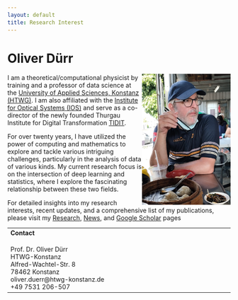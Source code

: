 ```yaml
---
layout: default
title: Research Interest
---
```


# Oliver Dürr
<img src="../imgs/oliver_taiwan.jpg" alt="image" style="float: right;" width="200"  class="profile-photo">

I am a theoretical/computational physicist by training and a professor of data science at the [University of Applied Sciences, Konstanz (HTWG)](https://www.htwg-konstanz.de/hochschule/fakultaeten/informatik/orga/professoren/duerr). I am also affiliated with the [Institute for Optical Systems (IOS)](https://www.ios.htwg-konstanz.de/) and serve as a co-director of the newly founded Thurgau Institute for Digital Transformation [TIDIT](https://www.htwg-konstanz.de/aktuelles/news/neues-forschungsinstitut-im-kanton-thurgau).

For over twenty years, I have utilized the power of computing and mathematics to explore and tackle various intriguing challenges, particularly in the analysis of data of various kinds. My current research focus is on the intersection of deep learning and statistics, where I explore the fascinating relationship between these two fields. 

For detailed insights into my research interests, recent updates, and a comprehensive list of my publications, please visit my [Research](../research), [News](../news), and [Google Scholar](https://scholar.google.ch/citations?user=T8hH3TMnFPwC&hl=de) pages



<table width="70%" border="0" cellspacing="0" cellpadding="0">
  <tr>
    <td width="30%" align="left" style="vertical-align: top">
    	<h4 style="margin: 0px 0px 20px 0px">Contact</h4>
		Prof. Dr. Oliver Dürr <br>
		HTWG-Konstanz <br>
		Alfred-Wachtel-Str. 8 <br>
		78462 Konstanz<br>
		oliver.duerr@htwg-konstanz.de<br>
		+49 7531 206-507 <br>
    </td>
    <!-- <td align="left" style="vertical-align: top">
	<iframe width="560" height="315" src="https://home.zhaw.ch/~dueo/contact.html" frameborder="0" allowfullscreen></iframe>
    </td> -->
   </tr>
</table>



